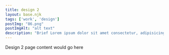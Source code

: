 ```yaml
---
title: design 2
layout: base.njk
tags: ['work', 'design']
postImg: "86.png"
postImgAlt: "alt text"
description: "Brief Lorem ipsum dolor sit amet consectetur, adipisicing elit. Reiciendis expedita fuga molestiae ullam magni. Velit. "
---
```

Design 2
page content would go here
